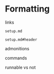 # Formatting


links

```
setup.md
```

```
setup.md#header
```

admonitions

commands

runnable vs not